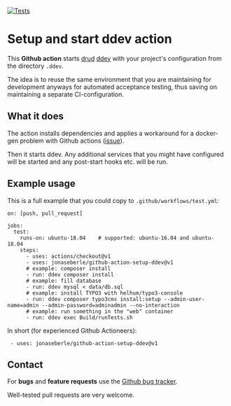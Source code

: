 [![Tests](https://github.com/jonaseberle/github-action-setup-ddev/workflows/tests/badge.svg?event=push)](https://github.com/jonaseberle/github-action-setup-ddev/actions)

# Setup and start ddev action

This **Github action** starts [drud](https://www.ddev.com/) [ddev](https://github.com/drud/ddev/) with your project's configuration from the directory `.ddev`.

The idea is to reuse the same environment that you are maintaining for development anyways for automated acceptance testing, thus saving on maintaining a separate CI-configuration.

## What it does

The action installs dependencies and applies a workaround for a docker-gen problem with Github actions ([issue](https://github.com/jwilder/docker-gen/issues/315)).

Then it starts ddev. Any additional services that you might have configured will be started and any post-start hooks etc. will be run.

## Example usage

This is a full example that you could copy to `.github/workflows/test.yml`: 
```
on: [push, pull_request]

jobs:
  test:
    runs-on: ubuntu-18.04    # supported: ubuntu-16.04 and ubuntu-18.04
    steps:
      - uses: actions/checkout@v1
      - uses: jonaseberle/github-action-setup-ddev@v1
      # example: composer install
      - run: ddev composer install
      # example: fill database
      - run: ddev mysql < data/db.sql
      # example: install TYPO3 with helhum/typo3-console
      - run: ddev composer typo3cms install:setup --admin-user-name=admin --admin-password=adminadmin --no-interaction
      # example: run something in the "web" container
      - run: ddev exec Build/runTests.sh
```
In short (for experienced Github Actioneers): 
```
 - uses: jonaseberle/github-action-setup-ddev@v1
```

## Contact

For **bugs** and **feature requests** use the [Github bug tracker](https://github.com/jonaseberle/github-action-setup-ddev/issues).

Well-tested pull requests are very welcome.